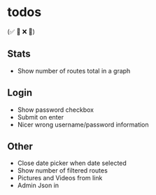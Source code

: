 
# todos
(✅ 🚧 ❌ 🧱)


## Stats

* Show number of routes total in a graph

## Login

* Show password checkbox
* Submit on enter
* Nicer wrong username/password information

## Other

* Close date picker when date selected
* Show number of filtered routes
* Pictures and Videos from link
* Admin Json in
